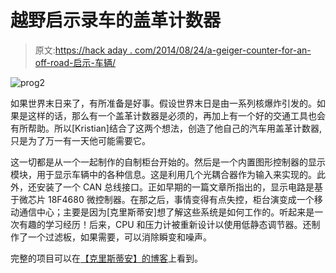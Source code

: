 # 越野启示录车的盖革计数器

> 原文:[https://hack aday . com/2014/08/24/a-geiger-counter-for-an-off-road-启示-车辆/](https://hackaday.com/2014/08/24/a-geiger-counter-for-an-off-road-apocalypse-vehicle/)

![prog2](../Images/49613b282d5a2f67c053354c5eb44048.png)

如果世界末日来了，有所准备是好事。假设世界末日是由一系列核爆炸引发的。如果是这样的话，那么有一个盖革计数器是必须的，再加上有一个好的交通工具也会有所帮助。所以[Kristian]结合了这两个想法，创造了他自己的汽车用盖革计数器,只是为了万一有一天他可能需要它。

这一切都是从一个一起制作的自制柜台开始的。然后是一个内置图形控制器的显示模块，用于显示车辆中的各种信息。这是利用几个光耦合器作为输入来实现的。此外，还安装了一个 CAN 总线接口。正如早期的一篇文章所指出的，显示电路是基于微芯片 18F4680 微控制器。在那之后，事情变得有点失控，柜台演变成一个移动通信中心；主要是因为[克里斯蒂安]想了解这些系统是如何工作的。听起来是一次有趣的学习经历！后来，CPU 和压力计被重新设计以使用低静态调节器。还制作了一个过滤板，如果需要，可以消除瞬变和噪声。

完整的项目可以在[【克里斯蒂安】的博客](http://glowingcircuits.wordpress.com/)上看到。